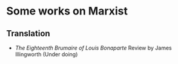 # Some works on Marxist

## Translation

* *The Eighteenth Brumaire of Louis Bonaparte* Review by James Illingworth (Under doing)


